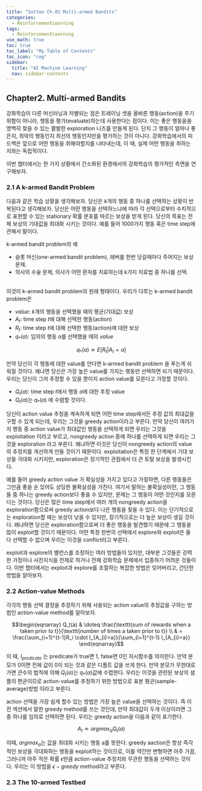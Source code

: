 ```yaml
---
title: "Sutton Ch.02 Multi-armed Bandits" 
categories:
  - ReinforcementLearning
tags:
  - ReinforcementLearning
use_math: true
toc: true
toc_label: "My Table of Contents"
toc_icon: "cog"
sidebar:
  title: "AI Machine Learning"
  nav: sidebar-contents
---
```



## Chapter2. Multi-armed Bandits

강화학습이 다른 머신러닝과 차별되는 점은 트레이닝 셋을 올바른 행동(action)을 주기 위함이 아니라, 
행동을 평가(evaluate)하는데 사용한다는 점이다. 
이는 좋은 행동을을 명백히 찾을 수 있는 활발한 exploration 니즈를 만들게 된다. 
단지 그 행동이 얼마나 좋은지, 최악의 행동인지 최선의 행동인지만을 평가하는 것이 아니다. 
강화학습에서의 피드백은 앞으로 어떤 행동을 취해야할지를 나타내는데, 이 때, 실제 어떤 행동을 취하는 지와는 독립적이다. 
<br />

이번 챕터에서는 한 가지 상황에서 간소화된 환경에서의 강화학습의 평가적인 측면을 연구해보자. 

### 2.1 A k-armed Bandit Problem

다음과 같은 학습 상황을 생각해보자. 
당신은 $k$개의 행동 중 하나를 선택하는 상황이 반복된다고 생각해보자. 
당신은 어떤 행동을 선택하느냐에 따라 각 선택으로부터 수치적으로 표현할 수 있는 stationary 확률 분포를 따르는 보상을 받게 된다. 
당신의 목표는 전체 보상의 기대값을 최대화 시키는 것이다. 
예를 들어 1000가지 행동 혹은 time step에 관해서 말이다. 
<br />

k-armed bandit problem의 예
* 슬롯 머신(one-armed bandit problem), 레버를 한번 당길때마다 주어지는 보상문제.
* 의사의 수술 문제, 의사가 어떤 환자를 치료하는데 k가지 치료법 중 하나를 선택. 

<br />
이것이 k-armed bandit problem의 원래 형태이다. 
우리가 다루는 k-armed bandit problem은 

* $value$: $k$개의 행동을 선택했을 때의 평균(기대값) 보상
* $A_t$: time step $t$에 대해 선택한 행동(action)
* $R_t$: time step $t$에 대해 선택한 행동(action)에 대한 보상 
* $q_{*}(a)$: 임의의 행동 $a$를 선택했을 때의 $value$

$$ q_{*}(a) \doteq E[R_t|A_t = a] $$

만약 당신이 각 행동에 대한 value를 안다면 k-armed bandit problem 을 푸는게 쉬워질 것이다. 
왜냐면 당신은 가장 높은 value를 가지는 행동만 선택하면 되기 때문이다.  
우리는 당신이 그저 추정할 수 있을 뿐이지 action value를 모른다고 가정할 것이다. 

* $Q_t(a)$: time step $t$에서 행동 $a$에 대한 추정 value 
* $Q_t(a)$는 $q_{*}(a)$ 에 수렴할 것이다.

당신이 action value 추정을 계속하게 되면 어떤 time step에서든 추정 값의 최대값을 구할 수 있게 되는데, 
우리는 그것을 greedy action이라고 부른다. 
만약 당신이 여러가지 행동 중 action value가 최대값인 행동을 선택하게 되면 우리는 그것을 exploitation 이라고 부르고,
nongreedy action 중에 하나를 선택하게 되면 우리는 그것을 exploration 라고 부른다. 
왜냐하면 이것은 당신이 nongreedy action의 value의 추정치를 개선하게 만들 것이기 때문이다. 
exploitation은 특정 한 단계에서 기대 보상을 극대화 시키지만, 
exploration은 장기적인 관점에서 더 큰 토탈 보상을 발생시킨다. 
<br />

예를 들어 greedy action value 가 확실성을 가지고 있다고 가정하면, 
다른 행동들은 그만큼 좋을 순 있어도 상딩한 불확실성을 가진다. 
여기서 말하는 불확실성이란, 그 행동들 중 하나는 greedy action보다 좋을 수 있지만, 
문제는 그 행동이 어떤 것인지를 모른다는 것이다. 
당신은 많은 time step에서 여러 개의 nongreedy action을 exploration함으로써 greedy action보다 나은 행동을 찾을 수 있다. 
이는 단기적으로는 exploration할 때는 보상이 낮을 수 있지만, 장기적으로는 더 높은 보상이 생길 것이다. 
왜냐하면 당신은 exploration함으로써 더 좋은 행동을 발견했기 때문에 그 행동을 많이 exploit할 것이기 때문이다. 
어떤 특정 한번의 선택에서 explore와 exploit은 둘 다 선택할 수 없으며 우리는 이것을 conflict라고 부른다. 
<br />

exploit과 explore의 밸런스를 조정하는 여러 방법들이 있지만, 
대부분 그것들은 강력한 가정이나 사전지식을 전제로 하거나 
전체 강화학습 문제에서 입증하기 어려운 것들이다. 
이번 챕터에서는 exploit과 explore를 조절하는 복잡한 방법은 잊어버리고, 
간단한 방법을 알아보자. 

### 2.2 Action-value Methods

각각의 행동 선택 결정을 추정하기 위해 사용되는 action value의 추정값을 구하는 방법인 action-value method를 알아보자.

$$\begin{eqnarray}
Q_t(a) & \doteq \frac{\texttt{sum of rewards when a taken prior to t}}{\texttt{number of times a taken prior to t}} \\
& = \frac{\sum_{i=1}^{t-1}R_i \cdot I_{A_{i}=a}}{\sum_{i=1}^{t-1} I_{A_{i}=a}} 
\end{eqnarray}$$

이 때, $I_{predicate}$ 는 predicate가 true면 1, false면 0인 지시함수를 의미한다. 
만약 분모가 0이면 전체 값이 0이 되는 것과 같은 디폴트 값을 쓰게 한다. 
만약 분모가 무한대로 가면 큰수의 법칙에 의해 $Q_t(a)$는 $q_{*}(a)$값에 수렵한다. 
우리는 이것을 관련된 보상의 샘플의 편균이므로 action-value를 추정하기 위한 방법으로 표본 평균(sample-average)방법 이라고 부른다. 
<br />

action 선택을 가장 쉽게 할수 있는 방법은 가장 높은 value을 선택하는 것이다. 
즉 이전 섹션에서 말한 greedy method를 쓰는 것인데, 만약 최대값이 두개 이상이라면 그 중 하나를 임의로 선택하면 된다. 
우리는 greedy action을 다음과 같이 표기한다. 

$$A_t \doteq argmax_{a}Q_t(a) $$ 

이때, $argmax_{a}$는 값을 최대화 시키는 행동 a를 뜻한다. 
greedy aaction은 항상 즉각적인 보상을 극대화하는 행동을 exploit하는 것이므로, 
이를 약간만 변형하면 아주 가끔, 그러니까 아주 작은 확률 $\epsilon$만큼 action-value 추정치와 무관한 행동을 선택하는 것이다. 
우리는 이 방법을 $\epsilon-greedy$ method라고 부른다. 

### 2.3 The 10-armed Testbed




